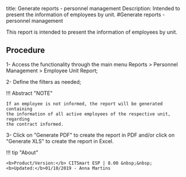 title: Generate reports - personnel management
Description: Intended to present the information of employees by unit.
#Generate reports - personnel management

This report is intended to present the information of employees by unit.

Procedure
-------------

1-  Access the functionality through the main menu Reports \> Personnel
    Management \> Employee Unit Report;

2-  Define the filters as needed;

!!! Abstract "NOTE"

    If an employee is not informed, the report will be generated containing
    the information of all active employees of the respective unit, regarding
    the contract informed.  

3-  Click on "Generate PDF" to create the report in PDF and/or click on
    "Generate XLS" to create the report in Excel.

!!! tip "About"

    <b>Product/Version:</b> CITSmart ESP | 8.00 &nbsp;&nbsp;
    <b>Updated:</b>01/10/2019 - Anna Martins
